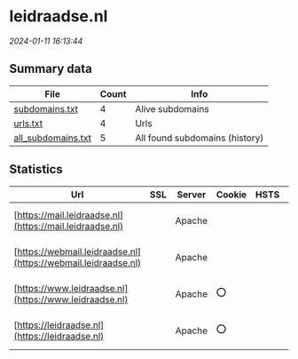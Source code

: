# leidraadse.nl
*2024-01-11 16:13:44*
## Summary data
| File       | Count | Info |
|------------|-------|------|
|[subdomains.txt](/data/leidraadse.nl/subdomains.txt)|4|Alive subdomains|
|[urls.txt](/data/leidraadse.nl/urls.txt)|4|Urls|
|[all_subdomains.txt](/data/leidraadse.nl/all_subdomains.txt)|5|All found subdomains (history)|
## Statistics
| Url | SSL | Server | Cookie | HSTS | CSP | XFO | XXP | RP | Tech |Title |
|------------|-------|------|------|------|------|------|------|------|------|------|
|[https://mail.leidraadse.nl](https://mail.leidraadse.nl)| |Apache| | | | | |:white_check_mark: |Apache HTTP Serv...|Default Parallel...|
|[https://webmail.leidraadse.nl](https://webmail.leidraadse.nl)| |Apache| | | | | |:white_check_mark: |Apache HTTP Serv...|Internal Error|
|[https://www.leidraadse.nl](https://www.leidraadse.nl)| |Apache|:o: | | | | |:white_check_mark: |Apache HTTP Serv...|Welkom | Leidraa...|
|[https://leidraadse.nl](https://leidraadse.nl)| |Apache|:o: | | | | |:white_check_mark: |Apache HTTP Serv...|Welkom | Leidraa...|